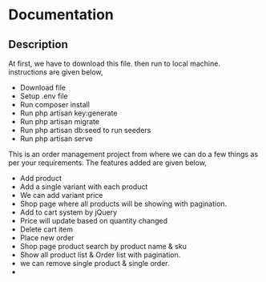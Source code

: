 
# Documentation

## Description

At first, we have to download this file. then run to local machine. instructions are given below,
   - Download file
   - Setup .env file
   - Run composer install 
   - Run php artisan key:generate
   - Run php artisan migrate
   - Run php artisan db:seed to run seeders
   - Run php artisan serve
  
This is an order management project from where we can do a few things as per your requirements. The features added are given below,
- Add product
- Add a single variant with each product
- We can add variant price
- Shop page where all products will be showing with pagination.
- Add to cart system by jQuery
- Price will update based on quantity changed
- Delete cart item
- Place new order
- Shop page product search by product name & sku
- Show all product list & Order list with pagination.
- we can remove single product & single order.
- 
 
 
 
